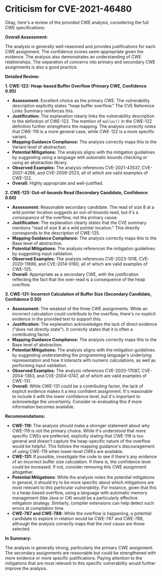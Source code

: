 # Criticism for CVE-2021-46480

Okay, here's a review of the provided CWE analysis, considering the full CWE specifications:

**Overall Assessment:**

The analysis is generally well-reasoned and provides justifications for each CWE assignment. The confidence scores seem appropriate given the evidence. The analysis also demonstrates an understanding of CWE relationships. The separation of concerns into primary and secondary CWE assignments is also a good practice.

**Detailed Review:**

**1. CWE-122: Heap-based Buffer Overflow (Primary CWE, Confidence 0.95)**

*   **Assessment:** Excellent choice as the primary CWE. The vulnerability description explicitly states "heap buffer overflow." The CVE Reference Links Summary reinforces this.
*   **Justification:** The explanation clearly links the vulnerability description to the definition of CWE-122. The mention of `malloc()` in the CWE-122 definition further strengthens the mapping. The analysis correctly notes that CWE-119 is a more general case, while CWE-122 is a more specific variant.
*   **Mapping Guidance Compliance:** The analysis correctly maps this to the Variant level of abstraction.
*   **Potential Mitigations:** The analysis aligns with the mitigation guidelines by suggesting using a language with automatic bounds checking or using an abstraction library.
*   **Observed Examples:** The analysis references CVE-2021-43537, CVE-2007-4268, and CVE-2009-2523, all of which are valid examples of CWE-122.
*   **Overall:** Highly appropriate and well-justified.

**2. CWE-125: Out-of-bounds Read (Secondary Candidate, Confidence 0.60)**

*   **Assessment:** Reasonable secondary candidate. The read of size 8 at a wild pointer location suggests an out-of-bounds read, but it's a *consequence* of the overflow, not the primary cause.
*   **Justification:** The explanation clearly states that the CVE summary mentions "read of size 8 at a wild pointer location." This directly corresponds to the description of CWE-125.
*   **Mapping Guidance Compliance:** The analysis correctly maps this to the Base level of abstraction.
*   **Potential Mitigations:** The analysis references the mitigation guidelines by suggesting input validation.
*   **Observed Examples:** The analysis references CVE-2023-1018, CVE-2020-11899, and CVE-2014-0160, all of which are valid examples of CWE-125.
*   **Overall:** Appropriate as a secondary CWE, with the justification reflecting the fact that the over-read is a consequence of the heap overflow.

**3. CWE-131: Incorrect Calculation of Buffer Size (Secondary Candidate, Confidence 0.50)**

*   **Assessment:** The weakest of the three CWE assignments. While an incorrect calculation *could* contribute to the overflow, there's no explicit evidence in the provided text to support this.
*   **Justification:** The explanation acknowledges the lack of direct evidence ("does not directly state"). It correctly states that it is often a contributing factor.
*   **Mapping Guidance Compliance:** The analysis correctly maps this to the Base level of abstraction.
*   **Potential Mitigations:** The analysis aligns with the mitigation guidelines by suggesting understanding the programming language's underlying representation and how it interacts with numeric calculations, as well as performing input validation.
*   **Observed Examples:** The analysis references CVE-2020-17087, CVE-2004-1363, and CVE-2004-0747, all of which are valid examples of CWE-131.
*   **Overall:** While CWE-131 could be a contributing factor, the lack of explicit evidence makes it a less confident assignment. It's reasonable to include it with the lower confidence level, but it's important to acknowledge the uncertainty. Consider re-evaluating this if more information becomes available.

**Recommendations:**

*   **CWE-119:** The analysis should make a stronger statement about *why* CWE-119 is *not* the primary choice. While it's understood that more specific CWEs are preferred, explicitly stating that CWE-119 is too general and doesn't capture the heap-specific nature of the overflow would be helpful. This follows the mapping guidance's discouragement of using CWE-119 when lower-level CWEs are available.
*   **CWE-131:** If possible, investigate the code to see if there's any evidence of an incorrect buffer size calculation. If there is, the confidence level could be increased. If not, consider removing this CWE assignment altogether.
*   **Potential Mitigations**: While the analysis notes the potential mitigations in general, it should try to be more specific about which mitigations are most relevant to *this particular vulnerability*. For instance, given that this is a heap-based overflow, using a language with automatic memory management (like Java or C#) would be a particularly effective mitigation strategy.  Similarly, compiler extensions can help detect such errors at compilation time.
* **CWE-787 and CWE-788:** While the overflow is happening, a potential candidate to explore in relation would be CWE-787 and CWE-788, although the analysis correctly maps that the *root cause* are those selected.

**In Summary:**

The analysis is generally strong, particularly the primary CWE assignment. The secondary assignments are reasonable but could be strengthened with more evidence or more specific justifications. Paying attention to the mitigations that are most relevant to this specific vulnerability would further improve the analysis.